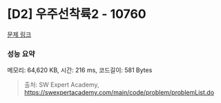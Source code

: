 # [D2] 우주선착륙2 - 10760 

[문제 링크](https://swexpertacademy.com/main/code/problem/problemDetail.do?contestProbId=AXSHJueab1oDFAQT) 

### 성능 요약

메모리: 64,620 KB, 시간: 216 ms, 코드길이: 581 Bytes



> 출처: SW Expert Academy, https://swexpertacademy.com/main/code/problem/problemList.do